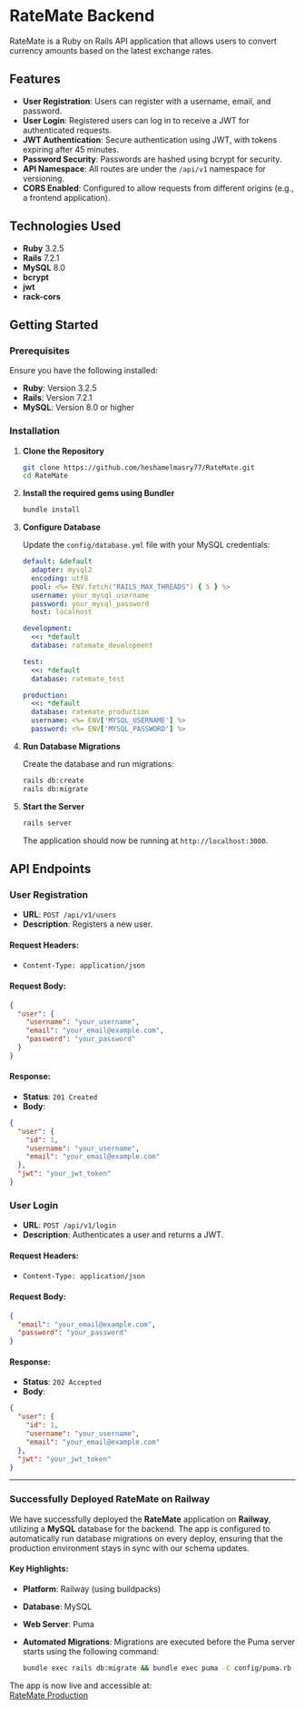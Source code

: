 
# RateMate Backend

RateMate is a Ruby on Rails API application that allows users to convert currency amounts based on the latest exchange rates.

## Features

- **User Registration**: Users can register with a username, email, and password.
- **User Login**: Registered users can log in to receive a JWT for authenticated requests.
- **JWT Authentication**: Secure authentication using JWT, with tokens expiring after 45 minutes.
- **Password Security**: Passwords are hashed using bcrypt for security.
- **API Namespace**: All routes are under the `/api/v1` namespace for versioning.
- **CORS Enabled**: Configured to allow requests from different origins (e.g., a frontend application).

## Technologies Used

- **Ruby** 3.2.5
- **Rails** 7.2.1
- **MySQL** 8.0
- **bcrypt**
- **jwt**
- **rack-cors**

## Getting Started

### Prerequisites

Ensure you have the following installed:

- **Ruby**: Version 3.2.5
- **Rails**: Version 7.2.1
- **MySQL**: Version 8.0 or higher

### Installation

1. **Clone the Repository**

   ```bash
   git clone https://github.com/heshamelmasry77/RateMate.git
   cd RateMate
   ```

2. **Install the required gems using Bundler**

   ```bash
   bundle install
   ```

3. **Configure Database**

   Update the `config/database.yml` file with your MySQL credentials:

   ```yaml
   default: &default
     adapter: mysql2
     encoding: utf8
     pool: <%= ENV.fetch("RAILS_MAX_THREADS") { 5 } %>
     username: your_mysql_username
     password: your_mysql_password
     host: localhost

   development:
     <<: *default
     database: ratemate_development

   test:
     <<: *default
     database: ratemate_test

   production:
     <<: *default
     database: ratemate_production
     username: <%= ENV['MYSQL_USERNAME'] %>
     password: <%= ENV['MYSQL_PASSWORD'] %>
   ```

4. **Run Database Migrations**

   Create the database and run migrations:

   ```bash
   rails db:create
   rails db:migrate
   ```

5. **Start the Server**

   ```bash
   rails server
   ```

   The application should now be running at `http://localhost:3000`.

## API Endpoints

### **User Registration**

- **URL**: `POST /api/v1/users`
- **Description**: Registers a new user.

#### Request Headers:

- `Content-Type: application/json`

#### Request Body:

```json
{
  "user": {
    "username": "your_username",
    "email": "your_email@example.com",
    "password": "your_password"
  }
}
```

#### Response:

- **Status**: `201 Created`
- **Body**:

```json
{
  "user": {
    "id": 1,
    "username": "your_username",
    "email": "your_email@example.com"
  },
  "jwt": "your_jwt_token"
}
```

### **User Login**

- **URL**: `POST /api/v1/login`
- **Description**: Authenticates a user and returns a JWT.

#### Request Headers:

- `Content-Type: application/json`

#### Request Body:

```json
{
  "email": "your_email@example.com",
  "password": "your_password"
}
```

#### Response:

- **Status**: `202 Accepted`
- **Body**:

```json
{
  "user": {
    "id": 1,
    "username": "your_username",
    "email": "your_email@example.com"
  },
  "jwt": "your_jwt_token"
}
```

---

### Successfully Deployed RateMate on Railway

We have successfully deployed the **RateMate** application on **Railway**, utilizing a **MySQL** database for the backend. The app is configured to automatically run database migrations on every deploy, ensuring that the production environment stays in sync with our schema updates.

#### Key Highlights:
- **Platform**: Railway (using buildpacks)
- **Database**: MySQL
- **Web Server**: Puma
- **Automated Migrations**: Migrations are executed before the Puma server starts using the following command:
  
  ```bash
  bundle exec rails db:migrate && bundle exec puma -C config/puma.rb -e production
  ```

The app is now live and accessible at:  
[RateMate Production](https://ratemate-production.up.railway.app/)
